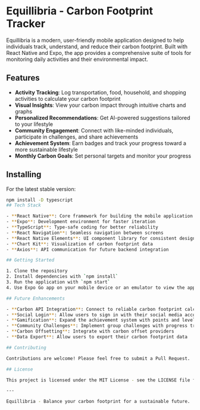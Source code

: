 
# Equillibria - Carbon Footprint Tracker

Equillibria is a modern, user-friendly mobile application designed to help individuals track, understand, and reduce their carbon footprint. Built with React Native and Expo, the app provides a comprehensive suite of tools for monitoring daily activities and their environmental impact.

## Features

- **Activity Tracking**: Log transportation, food, household, and shopping activities to calculate your carbon footprint
- **Visual Insights**: View your carbon impact through intuitive charts and graphs
- **Personalized Recommendations**: Get AI-powered suggestions tailored to your lifestyle
- **Community Engagement**: Connect with like-minded individuals, participate in challenges, and share achievements
- **Achievement System**: Earn badges and track your progress toward a more sustainable lifestyle
- **Monthly Carbon Goals**: Set personal targets and monitor your progress

## Installing

For the latest stable version:

```bash
npm install -D typescript
## Tech Stack

- **React Native**: Core framework for building the mobile application
- **Expo**: Development environment for faster iteration
- **TypeScript**: Type-safe coding for better reliability
- **React Navigation**: Seamless navigation between screens
- **React Native Elements**: UI component library for consistent design
- **Chart Kit**: Visualization of carbon footprint data
- **Axios**: API communication for future backend integration

## Getting Started

1. Clone the repository
2. Install dependencies with `npm install`
3. Run the application with `npm start`
4. Use Expo Go app on your mobile device or an emulator to view the app

## Future Enhancements

- **Carbon API Integration**: Connect to reliable carbon footprint calculation APIs
- **Social Login**: Allow users to sign in with their social media accounts
- **Gamification**: Expand the achievement system with points and levels
- **Community Challenges**: Implement group challenges with progress tracking
- **Carbon Offsetting**: Integrate with carbon offset providers
- **Data Export**: Allow users to export their carbon footprint data

## Contributing

Contributions are welcome! Please feel free to submit a Pull Request.

## License

This project is licensed under the MIT License - see the LICENSE file for details.

---

Equillibria - Balance your carbon footprint for a sustainable future.
